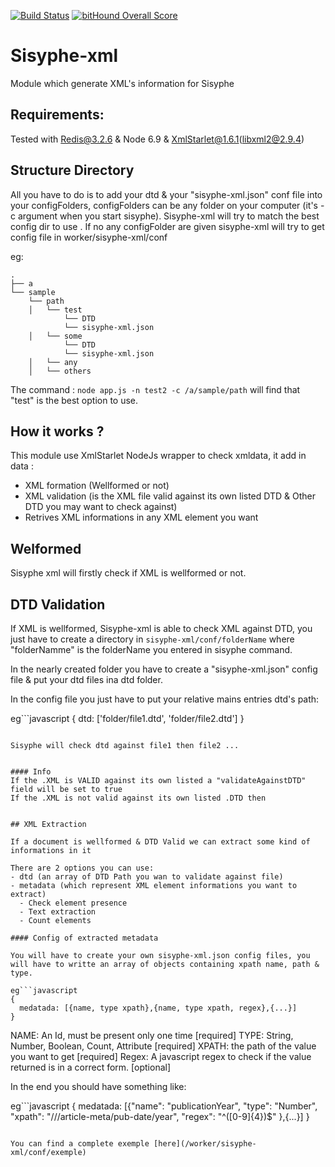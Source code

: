 [![Build Status](https://travis-ci.org/istex/sisyphe-xml.svg?branch=master)](https://travis-ci.org/istex/sisyphe-xml)
[![bitHound Overall Score](https://www.bithound.io/github/istex/sisyphe-xml/badges/score.svg)](https://www.bithound.io/github/istex/sisyphe-xml)

Sisyphe-xml
=====
Module which generate XML's information for Sisyphe

## Requirements:
Tested with Redis@3.2.6 & Node 6.9 & XmlStarlet@1.6.1(libxml2@2.9.4)

## Structure Directory
All you have to do is to add your dtd & your "sisyphe-xml.json" conf file into your configFolders,
configFolders can be any folder on your computer (it's -c argument when you start sisyphe).
Sisyphe-xml will try to match the best config dir to use .
If no any configFolder are given sisyphe-xml will try to get config file in worker/sisyphe-xml/conf

eg: 

```
.
├── a                        
└── sample                           
    └── path                   
    │   └── test
            └── DTD
            └── sisyphe-xml.json
    │   └── some
            └── DTD
            └── sisyphe-xml.json
    │   └── any
    │   └── others
```

The command : `node app.js -n test2 -c /a/sample/path` will find that "test" is the best option to use.


## How it works ?
This module use XmlStarlet NodeJs wrapper to check xmldata, it add in data :
- XML formation (Wellformed or not)
- XML validation (is the XML file valid against its own listed DTD & Other DTD you may want to check against) 
- Retrives XML informations in any XML element you want


## Welformed
Sisyphe xml will firstly check if XML is wellformed or not.


## DTD Validation

If XML is wellformed, Sisyphe-xml is able to check XML against DTD, you just have to create a directory in `sisyphe-xml/conf/folderName`
where "folderNamme" is the folderName you entered in sisyphe command.

In the nearly created folder you have to create a "sisyphe-xml.json" config file & put your dtd files ina dtd folder.

In the config file you just have to put your relative mains entries dtd's path:

eg```javascript
{
  dtd: ['folder/file1.dtd', 'folder/file2.dtd']
}
```

Sisyphe will check dtd against file1 then file2 ...


#### Info
If the .XML is VALID against its own listed a "validateAgainstDTD" field will be set to true
If the .XML is not valid against its own listed .DTD then 


## XML Extraction

If a document is wellformed & DTD Valid we can extract some kind of informations in it

There are 2 options you can use:
- dtd (an array of DTD Path you wan to validate against file)
- metadata (which represent XML element informations you want to extract)
  - Check element presence
  - Text extraction
  - Count elements

#### Config of extracted metadata

You will have to create your own sisyphe-xml.json config files, you will have to writte an array of objects containing xpath name, path & type.

eg```javascript
{
  medatada: [{name, type xpath},{name, type xpath, regex},{...}]
}
```

NAME: An Id, must be present only one time [required]
TYPE: String, Number, Boolean, Count, Attribute [required]
XPATH: the path of the value you want to get [required]
Regex: A javascript regex to check if the value returned is in a correct form. [optional]

In the end you should have something like:

eg```javascript
{
  medatada: [{"name": "publicationYear", "type": "Number", "xpath": "///article-meta/pub-date/year", "regex": "^([0-9]{4})$" },{...}]
}
```

You can find a complete exemple [here](/worker/sisyphe-xml/conf/exemple)




